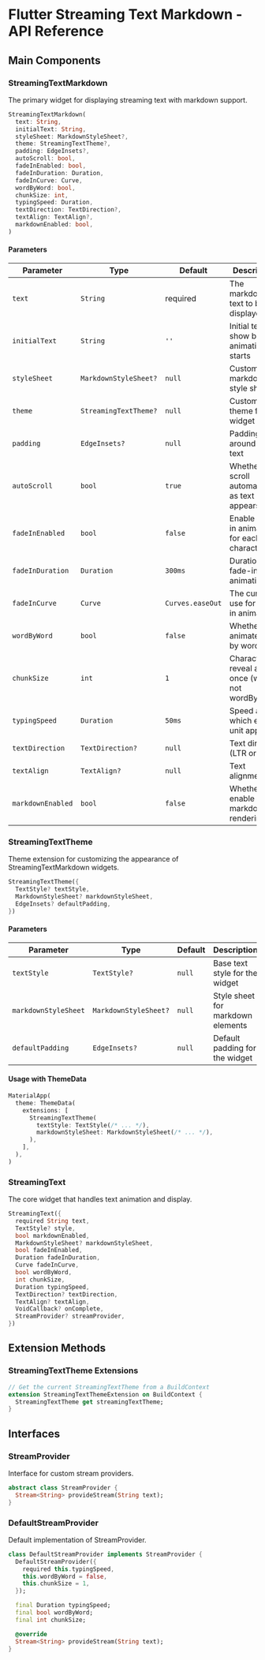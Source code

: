 # Flutter Streaming Text Markdown - API Reference

## Main Components

### StreamingTextMarkdown

The primary widget for displaying streaming text with markdown support.

```dart
StreamingTextMarkdown(
  text: String,
  initialText: String,
  styleSheet: MarkdownStyleSheet?,
  theme: StreamingTextTheme?,
  padding: EdgeInsets?,
  autoScroll: bool,
  fadeInEnabled: bool,
  fadeInDuration: Duration,
  fadeInCurve: Curve,
  wordByWord: bool,
  chunkSize: int,
  typingSpeed: Duration,
  textDirection: TextDirection?,
  textAlign: TextAlign?,
  markdownEnabled: bool,
)
```

#### Parameters

| Parameter | Type | Default | Description |
|-----------|------|---------|-------------|
| `text` | `String` | required | The markdown text to be displayed |
| `initialText` | `String` | `''` | Initial text to show before animation starts |
| `styleSheet` | `MarkdownStyleSheet?` | `null` | Custom markdown style sheet |
| `theme` | `StreamingTextTheme?` | `null` | Custom theme for the widget |
| `padding` | `EdgeInsets?` | `null` | Padding around the text |
| `autoScroll` | `bool` | `true` | Whether to scroll automatically as text appears |
| `fadeInEnabled` | `bool` | `false` | Enable fade-in animation for each character |
| `fadeInDuration` | `Duration` | `300ms` | Duration of fade-in animation |
| `fadeInCurve` | `Curve` | `Curves.easeOut` | The curve to use for fade-in animation |
| `wordByWord` | `bool` | `false` | Whether to animate word by word |
| `chunkSize` | `int` | `1` | Characters to reveal at once (when not wordByWord) |
| `typingSpeed` | `Duration` | `50ms` | Speed at which each unit appears |
| `textDirection` | `TextDirection?` | `null` | Text direction (LTR or RTL) |
| `textAlign` | `TextAlign?` | `null` | Text alignment |
| `markdownEnabled` | `bool` | `false` | Whether to enable markdown rendering |

### StreamingTextTheme

Theme extension for customizing the appearance of StreamingTextMarkdown widgets.

```dart
StreamingTextTheme({
  TextStyle? textStyle,
  MarkdownStyleSheet? markdownStyleSheet,
  EdgeInsets? defaultPadding,
})
```

#### Parameters

| Parameter | Type | Default | Description |
|-----------|------|---------|-------------|
| `textStyle` | `TextStyle?` | `null` | Base text style for the widget |
| `markdownStyleSheet` | `MarkdownStyleSheet?` | `null` | Style sheet for markdown elements |
| `defaultPadding` | `EdgeInsets?` | `null` | Default padding for the widget |

#### Usage with ThemeData

```dart
MaterialApp(
  theme: ThemeData(
    extensions: [
      StreamingTextTheme(
        textStyle: TextStyle(/* ... */),
        markdownStyleSheet: MarkdownStyleSheet(/* ... */),
      ),
    ],
  ),
)
```

### StreamingText

The core widget that handles text animation and display.

```dart
StreamingText({
  required String text,
  TextStyle? style,
  bool markdownEnabled,
  MarkdownStyleSheet? markdownStyleSheet,
  bool fadeInEnabled,
  Duration fadeInDuration,
  Curve fadeInCurve,
  bool wordByWord,
  int chunkSize,
  Duration typingSpeed,
  TextDirection? textDirection,
  TextAlign? textAlign,
  VoidCallback? onComplete,
  StreamProvider? streamProvider,
})
```

## Extension Methods

### StreamingTextTheme Extensions

```dart
// Get the current StreamingTextTheme from a BuildContext
extension StreamingTextThemeExtension on BuildContext {
  StreamingTextTheme get streamingTextTheme;
}
```

## Interfaces

### StreamProvider

Interface for custom stream providers.

```dart
abstract class StreamProvider {
  Stream<String> provideStream(String text);
}
```

### DefaultStreamProvider

Default implementation of StreamProvider.

```dart
class DefaultStreamProvider implements StreamProvider {
  DefaultStreamProvider({
    required this.typingSpeed,
    this.wordByWord = false,
    this.chunkSize = 1,
  });

  final Duration typingSpeed;
  final bool wordByWord;
  final int chunkSize;

  @override
  Stream<String> provideStream(String text);
}
``` 